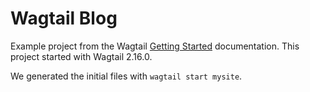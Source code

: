 # Wagtail Blog

Example project from the Wagtail [Getting
Started](https://docs.wagtail.org/en/stable/getting_started/tutorial.html)
documentation. This project started with Wagtail 2.16.0.

We generated the initial files with `wagtail start mysite`.
